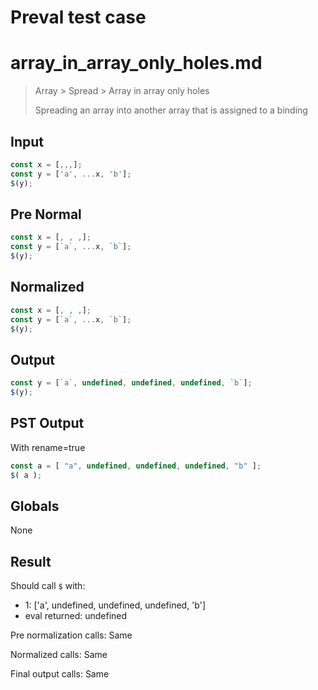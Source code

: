 # Preval test case

# array_in_array_only_holes.md

> Array > Spread > Array in array only holes
>
> Spreading an array into another array that is assigned to a binding

## Input

`````js filename=intro
const x = [,,,];
const y = ['a', ...x, 'b'];
$(y);
`````

## Pre Normal


`````js filename=intro
const x = [, , ,];
const y = [`a`, ...x, `b`];
$(y);
`````

## Normalized


`````js filename=intro
const x = [, , ,];
const y = [`a`, ...x, `b`];
$(y);
`````

## Output


`````js filename=intro
const y = [`a`, undefined, undefined, undefined, `b`];
$(y);
`````

## PST Output

With rename=true

`````js filename=intro
const a = [ "a", undefined, undefined, undefined, "b" ];
$( a );
`````

## Globals

None

## Result

Should call `$` with:
 - 1: ['a', undefined, undefined, undefined, 'b']
 - eval returned: undefined

Pre normalization calls: Same

Normalized calls: Same

Final output calls: Same
